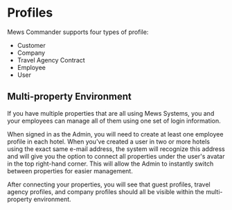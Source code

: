 # Profiles

Mews Commander supports four types of profile:

* Customer
* Company
* Travel Agency Contract
* Employee
* User

## Multi-property Environment

If you have multiple properties that are all using Mews Systems, you and your employees can manage all of them using one set of login information.

When signed in as the Admin, you will need to create at least one employee profile in each hotel. When you've created a user in two or more hotels using the exact same e-mail address, the system will recognize this address and will give you the option to connect all properties under the user's avatar in the top right-hand corner. This will allow the Admin to instantly switch between properties for easier management.

After connecting your properties, you will see that guest profiles, travel agency profiles, and company profiles should all be visible within the multi-property environment.

